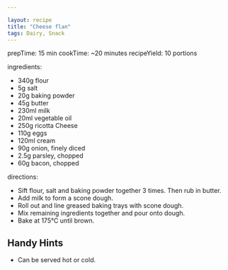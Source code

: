 ```yaml
---

layout: recipe
title: "Cheese flan"
tags: Dairy, Snack
---
```


prepTime: 15 min
cookTime: ~20 minutes
recipeYield: 10 portions

ingredients:
- 340g flour
- 5g salt
- 20g baking powder
- 45g butter
- 230ml milk
- 20ml vegetable oil
- 250g ricotta Cheese
- 110g eggs
- 120ml cream
- 90g onion, finely diced
- 2.5g parsley, chopped
- 60g bacon, chopped

directions:
- Sift flour, salt and baking powder together 3 times. Then rub in butter.
- Add milk to form a scone dough.
- Roll out and line greased baking trays with scone dough.
- Mix remaining ingredients together and pour onto dough.
- Bake at 175℃ until brown.

## Handy Hints

- Can be served hot or cold.
